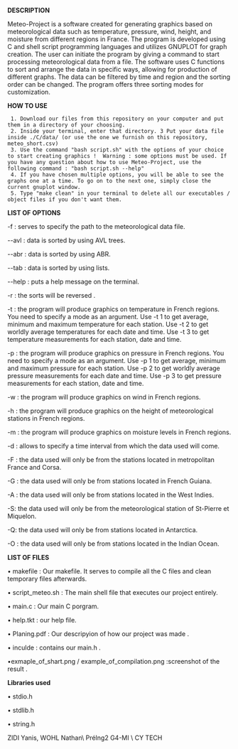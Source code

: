 **DESCRIPTION**

 Meteo-Project is a software created for generating graphics based on meteorological data such as temperature, pressure, wind, height, and moisture from different regions in France. The program is developed using C and shell script programming languages and utilizes GNUPLOT for graph creation. The user can initiate the program by giving a command to start processing meteorological data from a file. The software uses C functions to sort and arrange the data in specific ways, allowing for production of different graphs. The data can be filtered by time and region and the sorting order can be changed. The program offers three sorting modes for customization.



**HOW TO USE**


     1.	Download our files from this repository on your computer and put them in a directory of your choosing.
     2.	Inside your terminal, enter that directory. 3 Put your data file inside ./C/data/ (or use the one we furnish on this repository, meteo_short.csv)
     3.	Use the command "bash script.sh" with the options of your choice to start creating graphics !  Warning : some options must be used. If you have any question about how to use Meteo-Project, use the following command : "bash script.sh --help"
     4.	If you have chosen multiple options, you will be able to see the graphs one at a time. To go on to the next one, simply close the current gnuplot window.
     5.	Type "make clean" in your terminal to delete all our executables / object files if you don't want them.



**LIST OF OPTIONS**

  -f : serves to specify the path to the meteorological data file.

 --avl : data is sorted by using AVL trees. 
 
 --abr : data is sorted by using ABR.

 --tab : data is sorted by using lists.

--help : puts a help message on the terminal.

 -r : the sorts will be reversed .

-t : the program will produce graphics on temperature in French regions.
You need to specify a mode as an argument.
Use -t 1 to get average, minimum and maximum temperature for each station.
Use -t 2 to get worldly average temperatures for each date and time.
Use -t 3 to get temperature measurements for each station, date and time.


-p : the program will produce graphics on pressure in French regions.
You need to specify a mode as an argument. 
Use -p 1 to get average, minimum and maximum pressure for each station.
Use -p 2 to get worldly average pressure measurements for each date and time.
Use -p 3 to get pressure measurements for each station, date and time.

 -w : the program will produce graphics on wind in French regions. 

 -h : the program will produce graphics on the height of meteorological stations in French regions. 

-m : the program will produce graphics on moisture levels in French regions. 

-d : allows to specify a time interval from which the data used will come.  

-F : the data used will only be from the stations located in metropolitan France and Corsa.

-G : the data used will only be from stations located in French Guiana.

-A : the data used will only be from stations located in the West Indies.

-S: the data used will only be from the meteorological station of St-Pierre et Miquelon.

-Q: the data used will only be from stations located in Antarctica.

-O : the data used will only be from stations located in the Indian Ocean.


**LIST OF FILES**


•	makefile : Our makefile. It serves to compile all the C files and clean temporary files afterwards.

•	script_meteo.sh : The main shell file that executes our project entirely.

• main.c : Our main C porgram.

• help.tkt : our help file.

• Planing.pdf : Our descripyion of how our project was made .

• inculde : contains our main.h .

•exmaple_of_shart.png / example_of_compilation.png :screenshot of the result .




**Libraries used** 

  • stdio.h 
  
  • stdlib.h 
  
  • string.h



ZIDI Yanis, WOHL Nathan\ PréIng2 G4-MI \ CY TECH
